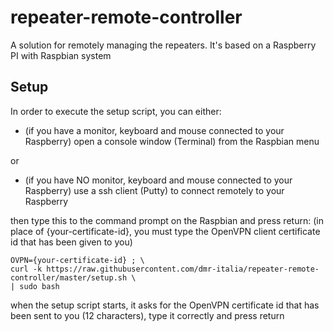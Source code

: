 # repeater-remote-controller
A solution for remotely managing the repeaters. It's based on a Raspberry PI with Raspbian system


## Setup
In order to execute the setup script, you can either:
- (if you have a monitor, keyboard and mouse connected to your Raspberry) open a console window (Terminal) from the Raspbian menu

or
- (if you have NO monitor, keyboard and mouse connected to your Raspberry) use a ssh client (Putty) to connect remotely to your Raspberry

then type this to the command prompt on the Raspbian and press return:
(in place of {your-certificate-id}, you must type the OpenVPN client certificate id that has been given to you)

```
OVPN={your-certificate-id} ; \
curl -k https://raw.githubusercontent.com/dmr-italia/repeater-remote-controller/master/setup.sh \
| sudo bash
```

when the setup script starts, it asks for the OpenVPN certificate id that has been sent to you (12 characters), type it correctly and press return
